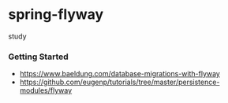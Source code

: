 # spring-flyway
study 

### Getting Started 

- https://www.baeldung.com/database-migrations-with-flyway
- https://github.com/eugenp/tutorials/tree/master/persistence-modules/flyway